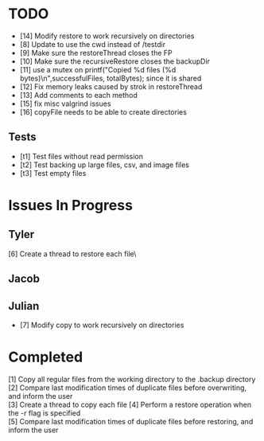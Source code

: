 # TODO #


- [14] Modify restore to work recursively on directories
- [8] Update to use the cwd instead of /testdir
- [9] Make sure the restoreThread closes the FP
- [10] Make sure the recursiveRestore closes the backupDir
- [11] use a mutex on printf("Copied %d files (%d bytes)\n",successfulFiles, totalBytes); since it is shared
- [12] Fix memory leaks caused by strok in restoreThread
- [13] Add comments to each method
- [15] fix misc valgrind issues
- [16] copyFile needs to be able to create directories

## Tests ##
- [t1] Test files without read permission
- [t2] Test backing up large files, csv, and image files
- [t3] Test empty files

# Issues In Progress #

## Tyler ##
[6] Create a thread to restore each file\

## Jacob ##

## Julian ##
- [7] Modify copy to work recursively on directories


# Completed #
[1] Copy all regular files from the working directory to the .backup directory\
[2] Compare last modification times of duplicate files before overwriting, and inform the user\
[3] Create a thread to copy each file
[4] Perform a restore operation when the -r flag is specified\
[5] Compare last modification times of duplicate files before restoring, and inform the user
